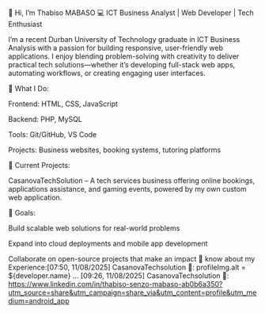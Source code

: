 👋 Hi, I’m Thabiso MABASO
💻 ICT Business Analyst | Web Developer | Tech Enthusiast

I’m a recent Durban University of Technology graduate in ICT Business Analysis with a passion for building responsive, user-friendly web applications. I enjoy blending problem-solving with creativity to deliver practical tech solutions—whether it’s developing full-stack web apps, automating workflows, or creating engaging user interfaces.

🌟 What I Do:

Frontend: HTML, CSS, JavaScript

Backend: PHP, MySQL

Tools: Git/GitHub, VS Code

Projects: Business websites, booking systems, tutoring platforms

🚀 Current Projects:

CasanovaTechSolution – A tech services business offering online bookings, applications assistance, and gaming events, powered by my own custom web application.

🎯 Goals:

Build scalable web solutions for real-world problems

Expand into cloud deployments and mobile app development

Collaborate on open-source projects that make an impact
📑 know about my Experience:[07:50, 11/08/2025] CasanovaTechsolution 🔩: profileImg.alt = ${developer.name} …
[09:26, 11/08/2025] CasanovaTechsolution 🔩: https://www.linkedin.com/in/thabiso-senzo-mabaso-ab0b6a350?utm_source=share&utm_campaign=share_via&utm_content=profile&utm_medium=android_app
